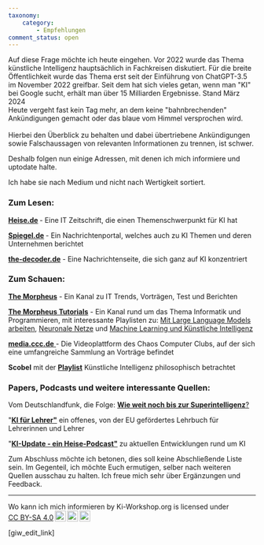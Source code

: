 ```yaml
---
taxonomy:
    category:
        - Empfehlungen
comment_status: open 
---
```


<!-- wp:paragraph -->
<p>Auf diese Frage möchte ich heute eingehen. Vor 2022 wurde das Thema künstliche Intelligenz hauptsächlich in Fachkreisen diskutiert. Für die breite Öffentlichkeit wurde das Thema erst seit der Einführung von ChatGPT-3.5 im November 2022 greifbar. Seit dem hat sich vieles getan, wenn man "KI" bei Google sucht, erhält man über 15 Milliarden Ergebnisse. Stand März 2024<br>Heute vergeht fast kein Tag mehr, an dem keine "bahnbrechenden" Ankündigungen gemacht oder das blaue vom Himmel versprochen wird.<br><br>Hierbei den Überblick zu behalten und dabei übertriebene Ankündigungen sowie Falschaussagen von relevanten Informationen zu trennen, ist schwer. <br></p>
<!-- /wp:paragraph -->

<!-- wp:paragraph -->
<p>Deshalb folgen nun einige Adressen, mit denen ich mich informiere und uptodate halte.</p>
<!-- /wp:paragraph -->

<!-- wp:paragraph -->
<p></p>
<!-- /wp:paragraph -->

<!-- wp:paragraph -->
<p>Ich habe sie nach Medium und nicht nach Wertigkeit sortiert.</p>
<!-- /wp:paragraph -->

<!-- wp:heading {"level":3} -->
<h3 class="wp-block-heading">Zum Lesen:</h3>
<!-- /wp:heading -->

<!-- wp:paragraph -->
<p><strong><a href="https://www.heise.de/thema/K%C3%BCnstliche-Intelligenz">Heise.de</a> </strong>- Eine IT Zeitschrift, die einen Themenschwerpunkt für KI hat</p>
<!-- /wp:paragraph -->

<!-- wp:paragraph -->
<p><strong><a href="https://www.spiegel.de/thema/kuenstliche_intelligenz/">Spiegel.de</a> </strong>- Ein Nachrichtenportal, welches auch zu KI Themen und deren Unternehmen berichtet</p>
<!-- /wp:paragraph -->

<!-- wp:paragraph -->
<p><a href="https://the-decoder.de/" data-type="link" data-id="https://the-decoder.de/"><strong>the-decoder.de</strong></a> - Eine Nachrichtenseite, die sich ganz auf KI konzentriert</p>
<!-- /wp:paragraph -->

<!-- wp:paragraph -->
<p></p>
<!-- /wp:paragraph -->

<!-- wp:paragraph -->
<p></p>
<!-- /wp:paragraph -->

<!-- wp:heading {"level":3} -->
<h3 class="wp-block-heading">Zum Schauen:</h3>
<!-- /wp:heading -->

<!-- wp:paragraph -->
<p><a href="https://www.youtube.com/@TheMorpheusVlogs" data-type="link" data-id="https://www.youtube.com/@TheMorpheusVlogs"><strong>The Morpheus</strong></a> - Ein Kanal zu IT Trends, Vorträgen, Test und Berichten</p>
<!-- /wp:paragraph -->

<!-- wp:paragraph -->
<p><a href="https://www.youtube.com/@TheMorpheusTutorials" data-type="link" data-id="https://www.youtube.com/@TheMorpheusTutorials"><strong>The Morpheus Tutorials</strong></a> - Ein Kanal rund um das Thema Informatik und Programmieren, mit interessante Playlisten zu: <a href="https://www.youtube.com/watch?v=Bll_Ws_NNtk&amp;list=PLNmsVeXQZj7r4pg1j8eFsEQp3nL0w4jJz">Mit Large Language Models arbeiten</a>, <a href="https://www.youtube.com/watch?v=8gYmuU_PNto&amp;list=PLNmsVeXQZj7p-BX9gVfz24TFGyy44wM_a">Neuronale Netze</a> und <a href="https://www.youtube.com/watch?v=GdsOLrqj42I&amp;list=PLNmsVeXQZj7qoIUw0MBYQ9qJffZAVdRWC" data-type="link" data-id="https://www.youtube.com/watch?v=GdsOLrqj42I&amp;list=PLNmsVeXQZj7qoIUw0MBYQ9qJffZAVdRWC">Machine Learning und Künstliche Intelligenz</a></p>
<!-- /wp:paragraph -->

<!-- wp:paragraph -->
<p><a href="https://media.ccc.de/"><strong>media.ccc.de</strong> </a>- Die Videoplattform des Chaos Computer Clubs, auf der sich eine umfangreiche Sammlung an Vorträge befindet</p>
<!-- /wp:paragraph -->

<!-- wp:paragraph -->
<p><strong>Scobel</strong> mit der <a href="https://www.youtube.com/watch?v=CglONcfu3bQ&amp;list=PLuX0UtSEcxP_yfN8utS3EXpsLOgJOATZP&amp;pp=iAQB" data-type="link" data-id="https://www.youtube.com/watch?v=CglONcfu3bQ&amp;list=PLuX0UtSEcxP_yfN8utS3EXpsLOgJOATZP&amp;pp=iAQB"><strong>Playlist</strong></a> Künstliche Intelligenz philosophisch betrachtet</p>
<!-- /wp:paragraph -->

<!-- wp:paragraph -->
<p></p>
<!-- /wp:paragraph -->

<!-- wp:heading {"level":3} -->
<h3 class="wp-block-heading">Papers, Podcasts und weitere interessante Quellen:</h3>
<!-- /wp:heading -->

<!-- wp:paragraph -->
<p>Vom Deutschlandfunk, die Folge: <a href="https://share.deutschlandradio.de/dlf-audiothek-audio-teilen.3265.de.html?mdm:audio_id=dira_DLF_a11e4806" target="_blank" rel="noreferrer noopener"><strong>Wie weit noch bis zur Superintelligenz</strong>?</a></p>
<!-- /wp:paragraph -->

<!-- wp:paragraph -->
<p>"<a href="https://pressbooks.pub/aifurlehrer/" data-type="link" data-id="https://pressbooks.pub/aifurlehrer/"><strong>KI für Lehrer"</strong></a> ein offenes, von der EU gefördertes Lehrbuch für Lehrerinnen und Lehrer</p>
<!-- /wp:paragraph -->

<!-- wp:paragraph -->
<p>"<strong><a href="https://www.heise.de/thema/KI-Update">KI-Update - ein Heise-Podcast"</a></strong> zu aktuellen Entwicklungen rund um KI</p>
<!-- /wp:paragraph -->

<!-- wp:paragraph -->
<p></p>
<!-- /wp:paragraph -->

<!-- wp:paragraph -->
<p></p>
<!-- /wp:paragraph -->

<!-- wp:paragraph -->
<p></p>
<!-- /wp:paragraph -->

<!-- wp:paragraph -->
<p>Zum Abschluss möchte ich betonen, dies soll keine Abschließende Liste sein. Im Gegenteil, ich möchte Euch ermutigen, selber nach weiteren Quellen ausschau zu halten. Ich freue mich sehr über Ergänzungen und Feedback. </p>
<!-- /wp:paragraph -->
<hr>
 <p xmlns:cc="http://creativecommons.org/ns#" xmlns:dct="http://purl.org/dc/terms/"><span property="dct:title">Wo kann ich mich informieren</span> by <span property="cc:attributionName">Ki-Workshop.org</span> is licensed under <a href="https://creativecommons.org/licenses/by-sa/4.0/?ref=chooser-v1" target="_blank" rel="license noopener noreferrer" style="display:inline-block;">CC BY-SA 4.0<img style="height:22px!important;margin-left:3px;vertical-align:text-bottom;" src="https://mirrors.creativecommons.org/presskit/icons/cc.svg?ref=chooser-v1" alt=""><img style="height:22px!important;margin-left:3px;vertical-align:text-bottom;" src="https://mirrors.creativecommons.org/presskit/icons/by.svg?ref=chooser-v1" alt=""><img style="height:22px!important;margin-left:3px;vertical-align:text-bottom;" src="https://mirrors.creativecommons.org/presskit/icons/sa.svg?ref=chooser-v1" alt=""></a></p> 
<!-- wp:paragraph -->
<p><p>
[giw_edit_link]
<p></p>
<!-- /wp:paragraph -->


